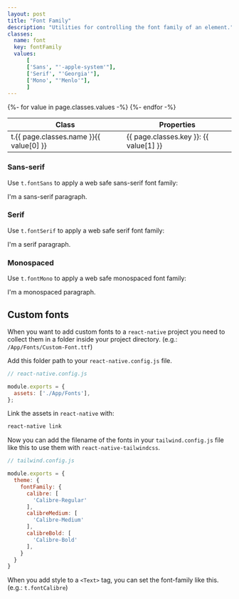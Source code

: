 ```yaml
---
layout: post
title: "Font Family"
description: "Utilities for controlling the font family of an element."
classes:
  name: font
  key: fontFamily
  values: 
      [
      ['Sans', "'-apple-system'"],
      ['Serif', "'Georgia'"],
      ['Mono', "'Menlo'"],
      ]
---
```


<div class="mt-0 border-t border-b border-gray-300 overflow-hidden relative">
<div class="lg:max-h-sm overflow-y-auto scrollbar-w-2 scrollbar-track-gray-lighter scrollbar-thumb-rounded scrollbar-thumb-gray scrolling-touch">
<table class="w-full text-left table-collapse mb-0">
    <thead>
    <tr>
    <th class="text-sm font-semibold text-gray-700 p-2 bg-gray-100">Class</th>
    <th class="text-sm font-semibold text-gray-700 p-2 bg-gray-100">Properties</th>
    </tr>
    </thead>
    <tbody class="align-baseline">
    {%- for value in page.classes.values -%}
        <tr>
        <td class="p-2 border-t border-gray-300 font-mono text-xs text-purple-700 whitespace-no-wrap"><span class="rnt-object">t</span>.{{ page.classes.name }}{{ value[0] }}</td>
        <td class="p-2 border-t border-gray-300 font-mono text-xs text-blue-700 whitespace-pre">{{ page.classes.key }}: {{ value[1] }}</td>
        </tr>
    {%- endfor -%}
    </tbody>
</table>
</div>
</div>



### Sans-serif

Use <code class="language-plaintext"><span class="rnt-object">t</span>.fontSans</code> to apply a web safe sans-serif font family:

<p class="font-sans text-lg text-gray-800 text-center bg-gray-200 p-2 rounded">
  I'm a sans-serif paragraph.
</p>

### Serif

Use <code class="language-plaintext"><span class="rnt-object">t</span>.fontSerif</code> to apply a web safe serif font family:

<p class="font-serif text-lg text-gray-800 text-center bg-gray-200 p-2 rounded">
  I'm a serif paragraph.
</p>

### Monospaced

Use <code class="language-plaintext"><span class="rnt-object">t</span>.fontMono</code> to apply a web safe monospaced font family:

<p class="font-mono text-lg text-gray-800 text-center bg-gray-200 p-2 rounded">
  I'm a monospaced paragraph.
</p>

## Custom fonts

When you want to add custom fonts to a `react-native` project you need to collect them in a folder inside your project directory.
(e.g.: `/App/Fonts/Custom-Font.ttf`)

Add this folder path to your `react-native.config.js` file.

```js
// react-native.config.js

module.exports = {
  assets: ['./App/Fonts'],
};
```

Link the assets in `react-native` with: 

```bash
react-native link
```

Now you can add the filename of the fonts in your `tailwind.config.js` file like this to use them with `react-native-tailwindcss`.

```js
// tailwind.config.js

module.exports = {
  theme: {
    fontFamily: {
      calibre: [
        'Calibre-Regular'
      ],
      calibreMedium: [
        'Calibre-Medium'
      ],
      calibreBold: [
        'Calibre-Bold'
      ],
    }
  }
}
```

When you add style to a `<Text>` tag, you can set the font-family like this. (e.g.: <code class="language-plaintext"><span class="rnt-object">t</span>.fontCalibre</code>)
